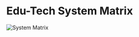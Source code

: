 # Edu-Tech System Matrix

![System Matrix](https://github.com/Simvile/EduTech/assets/115091699/54b8f7c6-dcf4-47b1-bd83-438c5e96f52c)
